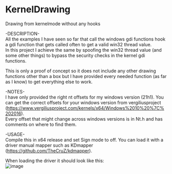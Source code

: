 # KernelDrawing
Drawing from kernelmode without any hooks

-DESCRIPTION-  
All the examples I have seen so far that call the windows gdi functions hook a gdi function that gets called often to get a valid win32 thread value.  
In this project I achieve the same by spoofing the win32 thread value (and some other things) to bypass the security checks in the kernel gdi functions.  

This is only a proof of concept so it does not include any other drawing functions other than a box but I have provided every needed function (as far as I know) to get everything else to work.   

-NOTES-  
I have only provided the right nt offsets for my windows version (21h1). You can get the correct offsets for your windows version from vergiliusproject (https://www.vergiliusproject.com/kernels/x64/Windows%2010%20%7C%202016).   
Every offset that might change across windows versions is in Nt.h and has comments on where to find them.  

-USAGE-  
Compile this in x64 release and set Sign mode to off. You can load it with a driver manual mapper such as KDmapper (https://github.com/TheCruZ/kdmapper).   

When loading the driver it should look like this:  
![image](https://img001.prntscr.com/file/img001/WyqwZTXpT9y0fXayNb9-fQ.png)  
